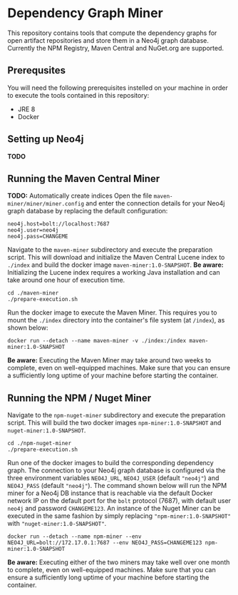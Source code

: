 # Dependency Graph Miner
This repository contains tools that compute the dependency graphs for open artifact repositories and store them in a Neo4j graph database. Currently the NPM Registry, Maven Central and NuGet.org are supported.

## Prerequsites
You will need the following prerequisites instelled on your machine in order to execute the tools contained in this repository:
* JRE 8
* Docker

## Setting up Neo4j
**TODO**

## Running the Maven Central Miner
**TODO:** Automatically create indices
Open the file `maven-miner/miner/miner.config` and enter the connection details for your Neo4j graph database by replacing the default configuration:

```
neo4j.host=bolt://localhost:7687
neo4j.user=neo4j
neo4j.pass=CHANGEME
```

Navigate to the `maven-miner` subdirectory and execute the preparation script. This will download and initialize the Maven Central Lucene index to `./index` and build the docker image `maven-miner:1.0-SNAPSHOT`. **Be aware:** Initializing the Lucene index requires a working Java installation and can take around one hour of execution time.

```
cd ./maven-miner
./prepare-execution.sh
```

Run the docker image to execute the Maven Miner. This requires you to mount the `./index` directory into the container's file system (at `/index`), as shown below:

```
docker run --detach --name maven-miner -v ./index:/index maven-miner:1.0-SNAPSHOT
```

**Be aware:** Executing the Maven Miner may take around two weeks to complete, even on well-equipped machines. Make sure that you can ensure a sufficiently long uptime of your machine before starting the container.


## Running the NPM / Nuget Miner
Navigate to the `npm-nuget-miner` subdirectory and execute the preparation script. This will build the two docker images `npm-miner:1.0-SNAPSHOT` and `nuget-miner:1.0-SNAPSHOT`.

```
cd ./npm-nuget-miner
./prepare-execution.sh
```

Run one of the docker images to build the corresponding dependency graph. The connection to your Neo4j graph database is configured via the three environment variables `NEO4J_URL`, `NEO4J_USER` (default `"neo4j"`) and `NEO4J_PASS` (default `"neo4j"`). The command shown below will run the NPM miner for a Neo4j DB instance that is reachable via the default Docker network IP on the default port for the `bolt` protocol (7687), with default user `neo4j` and password `CHANGEME123`. An instance of the Nuget Miner can be executed in the same fashion by simply replacing `"npm-miner:1.0-SNAPSHOT"` with `"nuget-miner:1.0-SNAPSHOT"`.

```
docker run --detach --name npm-miner --env NEO4J_URL=bolt://172.17.0.1:7687 --env NEO4J_PASS=CHANGEME123 npm-miner:1.0-SNAPSHOT
```

**Be aware:** Executing either of the two miners may take well over one month to complete, even on well-equipped machines. Make sure that you can ensure a sufficiently long uptime of your machine before starting the container.

